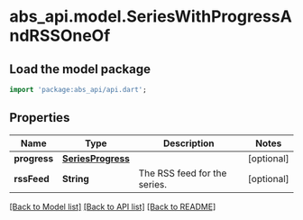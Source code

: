 # abs_api.model.SeriesWithProgressAndRSSOneOf

## Load the model package
```dart
import 'package:abs_api/api.dart';
```

## Properties
Name | Type | Description | Notes
------------ | ------------- | ------------- | -------------
**progress** | [**SeriesProgress**](SeriesProgress.md) |  | [optional] 
**rssFeed** | **String** | The RSS feed for the series. | [optional] 

[[Back to Model list]](../README.md#documentation-for-models) [[Back to API list]](../README.md#documentation-for-api-endpoints) [[Back to README]](../README.md)


